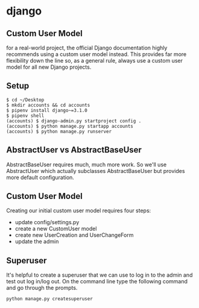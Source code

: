 # django
## Custom User Model

for a real-world project, the official Django documentation highly recommends using a custom user model instead. This provides far more flexibility down the line so, as a general rule, always use a custom user model for all new Django projects.


## Setup
```
$ cd ~/Desktop
$ mkdir accounts && cd accounts
$ pipenv install django~=3.1.0
$ pipenv shell
(accounts) $ django-admin.py startproject config .
(accounts) $ python manage.py startapp accounts
(accounts) $ python manage.py runserver
```

## AbstractUser vs AbstractBaseUser

AbstractBaseUser requires much, much more work.
So we'll use AbstractUser which actually subclasses AbstractBaseUser but provides more default configuration.

## Custom User Model

Creating our initial custom user model requires four steps:

* update config/settings.py
* create a new CustomUser model
* create new UserCreation and UserChangeForm
* update the admin


## Superuser
It's helpful to create a superuser that we can use to log in to the admin and test out log in/log out. On the command line type the following command and go through the prompts.


```
python manage.py createsuperuser
```